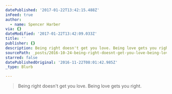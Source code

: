 ```yaml
---
datePublished: '2017-01-22T13:42:15.488Z'
inFeed: true
author:
  - name: Spencer Harber
via: {}
dateModified: '2017-01-22T13:42:09.033Z'
title: ''
publisher: {}
description: Being right doesn't get you love. Being love gets you right.
sourcePath: _posts/2016-10-24-being-right-doesnt-get-you-love-being-love-gets-you-right.md
starred: false
datePublishedOriginal: '2016-11-22T08:01:42.985Z'
_type: Blurb

---
```

> Being right doesn't get you love. Being love gets you right.